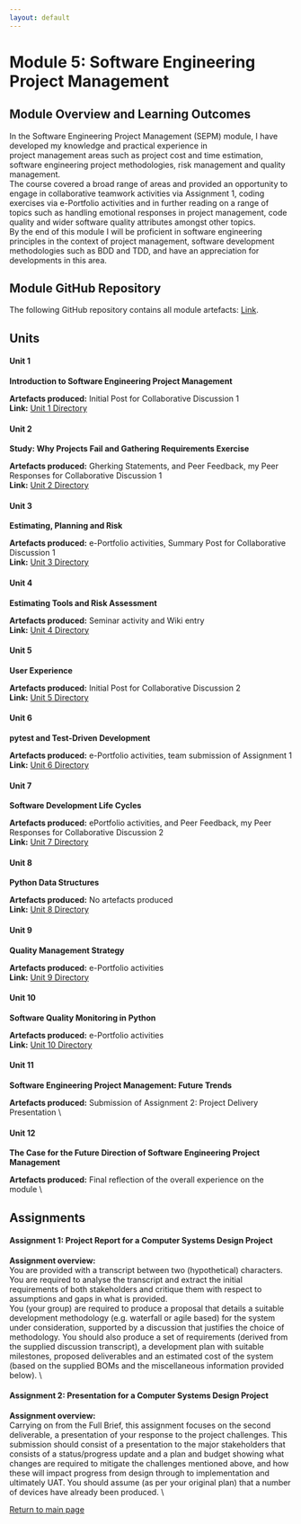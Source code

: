 ```yaml
---
layout: default
---
```


# Module 5: Software Engineering Project Management

## Module Overview and Learning Outcomes

In the Software Engineering Project Management (SEPM) module, I have developed my knowledge and practical experience in  
project management areas such as project cost and time estimation, software engineering project methodologies, risk management and quality management. \
The course covered a broad range of areas and provided an opportunity to engage in collaborative teamwork activities via Assignment 1,
coding exercises via e-Portfolio activities and in further reading on a range of topics such as handling emotional responses in project management,
code quality and wider software quality attributes amongst other topics. \
By the end of this module I will be proficient in software engineering principles in the context of project management, software development 
methodologies such as BDD and TDD, and have an appreciation for developments in this area.


## Module GitHub Repository
The following GitHub repository contains all module artefacts: [Link](https://github.com/andaziemele/sepm_module/tree/main).


## Units
#### Unit 1
**Introduction to Software Engineering Project Management**

**Artefacts produced:** Initial Post for Collaborative Discussion 1 \
**Link:** [Unit 1 Directory](https://github.com/andaziemele/sepm_module/tree/main/src/Unit_1)

#### Unit 2
**Study: Why Projects Fail and Gathering Requirements Exercise**

**Artefacts produced:** Gherking Statements, and Peer Feedback, my Peer Responses for Collaborative Discussion 1 \
**Link:** [Unit 2 Directory](https://github.com/andaziemele/sepm_module/tree/main/src/Unit_2)

#### Unit 3
**Estimating, Planning and Risk**

**Artefacts produced:** e-Portfolio activities, Summary Post for Collaborative Discussion 1 \
**Link:** [Unit 3 Directory](https://github.com/andaziemele/sepm_module/tree/main/src/Unit_3)

#### Unit 4
**Estimating Tools and Risk Assessment**

**Artefacts produced:** Seminar activity and Wiki entry \
**Link:** [Unit 4 Directory](https://github.com/andaziemele/sepm_module/tree/main/src/Unit_4)

#### Unit 5
**User Experience**

**Artefacts produced:** Initial Post for Collaborative Discussion 2 \
**Link:** [Unit 5 Directory](https://github.com/andaziemele/sepm_module/tree/main/src/Unit_5)

#### Unit 6
**pytest and Test-Driven Development**

**Artefacts produced:** e-Portfolio activities, team submission of Assignment 1 \
**Link:** [Unit 6 Directory](https://github.com/andaziemele/sepm_module/tree/main/src/Unit_6)

#### Unit 7
**Software Development Life Cycles**

**Artefacts produced:** ePortfolio activities, and Peer Feedback, my Peer Responses for Collaborative Discussion 2 \
**Link:** [Unit 7 Directory](https://github.com/andaziemele/sepm_module/tree/main/src/Unit_7)

#### Unit 8
**Python Data Structures**

**Artefacts produced:** No artefacts produced \
**Link:** [Unit 8 Directory](https://github.com/andaziemele/sepm_module/tree/main/src/Unit_8)

#### Unit 9
**Quality Management Strategy**

**Artefacts produced:** e-Portfolio activities \
**Link:** [Unit 9 Directory](https://github.com/andaziemele/sepm_module/tree/main/src/Unit_9)

#### Unit 10
**Software Quality Monitoring in Python**

**Artefacts produced:** e-Portfolio activities \
**Link:** [Unit 10 Directory](https://github.com/andaziemele/sepm_module/tree/main/src/Unit_10)

#### Unit 11
**Software Engineering Project Management: Future Trends**

**Artefacts produced:** Submission of Assignment 2: Project Delivery Presentation \

#### Unit 12
**The Case for the Future Direction of Software Engineering Project Management**

**Artefacts produced:** Final reflection of the overall experience on the module \

## Assignments

#### Assignment 1: Project Report for a Computer Systems Design Project
**Assignment overview:** \
You are provided with a transcript between two (hypothetical) characters. You are required to analyse the transcript and 
extract the initial requirements of both stakeholders and critique them with respect to assumptions and gaps in what is provided. \
You (your group) are required to produce a proposal that details a suitable development methodology (e.g. waterfall or agile based) 
for the system under consideration, supported by a discussion that justifies the choice of methodology. 
You should also produce a set of requirements (derived from the supplied discussion transcript), 
a development plan with suitable milestones, proposed deliverables and an estimated cost of the system 
(based on the supplied BOMs and the miscellaneous information provided below). \

#### Assignment 2: Presentation for a Computer Systems Design Project
**Assignment overview:** \
Carrying on from the Full Brief, this assignment focuses on the second deliverable, a presentation of your response to the project challenges.
This submission should consist of a presentation to the major stakeholders that consists of a status/progress update and a 
plan and budget showing what changes are required to mitigate the challenges mentioned above, and 
how these will impact progress from design through to implementation and ultimately UAT. You should assume (as per your original plan) 
that a number of devices have already been produced. \


[Return to main page](./)
